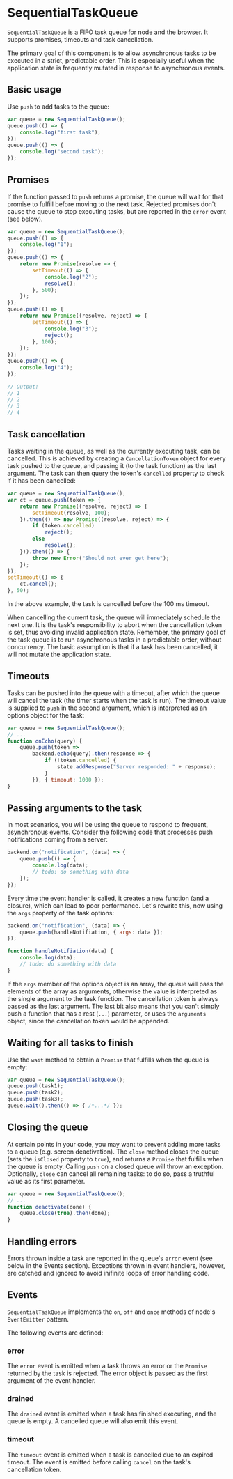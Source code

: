 # SequentialTaskQueue

`SequentialTaskQueue` is a FIFO task queue for node and the browser. It supports promises, timeouts and task cancellation.

The primary goal of this component is to allow asynchronous tasks to be executed in a strict, predictable order. 
This is especially useful when the application state is frequently mutated in response to asynchronous events.

## Basic usage

Use `push` to add tasks to the queue:

```js
var queue = new SequentialTaskQueue();
queue.push(() => {
    console.log("first task");
});
queue.push(() => {
    console.log("second task");
});
```

## Promises

If the function passed to `push` returns a promise, the queue will wait for that promise to fulfill before moving to the next task.
Rejected promises don't cause the queue to stop executing tasks, but are reported in the `error` event (see below).  

```js
var queue = new SequentialTaskQueue();
queue.push(() => {
    console.log("1");
});
queue.push(() => {
    return new Promise(resolve => {
        setTimeout(() => {
            console.log("2");
            resolve();
        }, 500);
    });
});
queue.push(() => {
    return new Promise((resolve, reject) => {
        setTimeout(() => {
            console.log("3");
            reject();
        }, 100);
    });
});
queue.push(() => {
    console.log("4");
});

// Output:
// 1
// 2
// 3
// 4

```

## Task cancellation

Tasks waiting in the queue, as well as the currently executing task, can be cancelled. This is achieved by creating a `CancellationToken` object
for every task pushed to the queue, and passing it (to the task function) as the last argument. The task can then query the token's `cancelled` property to check if it
has been cancelled:

```js
var queue = new SequentialTaskQueue();
var ct = queue.push(token => {
    return new Promise((resolve, reject) => {
        setTimeout(resolve, 100);
    }).then(() => new Promise((resolve, reject) => {
        if (token.cancelled)
            reject();
        else
            resolve();
    })).then(() => {
        throw new Error("Should not ever get here");
    });
});
setTimeout(() => {
    ct.cancel();
}, 50);
```

In the above example, the task is cancelled before the 100 ms timeout. 

When cancelling the current task, the queue will immediately schedule the next one. 
It is the task's responsibility to abort when the cancellation token is set, thus avoiding invalid application state.
Remember, the primary goal of the task queue is to run asynchronous tasks in a predictable order, without concurrency. 
The basic assumption is that if a task has been cancelled, it will not mutate the application state.  

## Timeouts

Tasks can be pushed into the queue with a timeout, after which the queue will cancel the task (the timer starts when the task is run).
The timeout value is supplied to `push` in the second argument, which is interpreted as an options object for the task:

```js
var queue = new SequentialTaskQueue();
// ...
function onEcho(query) {
    queue.push(token => 
        backend.echo(query).then(response => {
            if (!token.cancelled) {
                state.addResponse("Server responded: " + response);
            }
        }), { timeout: 1000 });
}
```

## Passing arguments to the task

In most scenarios, you will be using the queue to respond to frequent, asynchronous events. Consider the following code that processes push notifications
coming from a server:

```js
backend.on("notification", (data) => {
    queue.push(() => {
        console.log(data);
        // todo: do something with data
    });
});
```
 
Every time the event handler is called, it creates a new function (and a closure), which can lead to poor performance. 
Let's rewrite this, now using the `args` property of the task options:

```js
backend.on("notification", (data) => {
    queue.push(handleNotifiation, { args: data });
});

function handleNotifiation(data) {
    console.log(data);
    // todo: do something with data
}
```

If the `args` member of the options object is an array, the queue will pass the elements of the array as arguments, otherwise
the value is interpreted as the single argument to the task function. The cancellation token is always passed as the last argument.
The last bit also means that you can't simply push a function that has a rest (`...`) parameter, or uses the `arguments` object, 
since the cancellation token would be appended.   

## Waiting for all tasks to finish

Use the `wait` method to obtain a `Promise` that fulfills when the queue is empty:
  
```js
var queue = new SequentialTaskQueue();
queue.push(task1);
queue.push(task2);
queue.push(task3);
queue.wait().then(() => { /*...*/ });
```

## Closing the queue

At certain points in your code, you may want to prevent adding more tasks to a queue (e.g. screen deactivation). 
The `close` method closes the queue (sets the `isClosed` property to `true`), and returns a `Promise` that fulfills when the queue is empty. 
Calling `push` on a closed queue will throw an exception. Optionally, `close` can cancel all remaining tasks: 
to do so, pass a truthful value as its first parameter.

```js
var queue = new SequentialTaskQueue();
// ...
function deactivate(done) {
    queue.close(true).then(done);                
} 
```

## Handling errors

Errors thrown inside a task are reported in the queue's `error` event (see below in the Events section). 
Exceptions thrown in event handlers, however, are catched and ignored to avoid inifinite loops of error handling code.

## Events

`SequentialTaskQueue` implements the `on`, `off` and `once` methods of node's `EventEmitter` pattern. 

The following events are defined:
 
### error

The `error` event is emitted when a task throws an error or the `Promise` returned by the task is rejected. The error object is
passed as the first argument of the event handler.

### drained

The `drained` event is emitted when a task has finished executing, and the queue is empty. A cancelled queue will also emit this event.

### timeout

The `timeout` event is emitted when a task is cancelled due to an expired timeout. The event is emitted before calling `cancel` on the task's cancellation token.  
